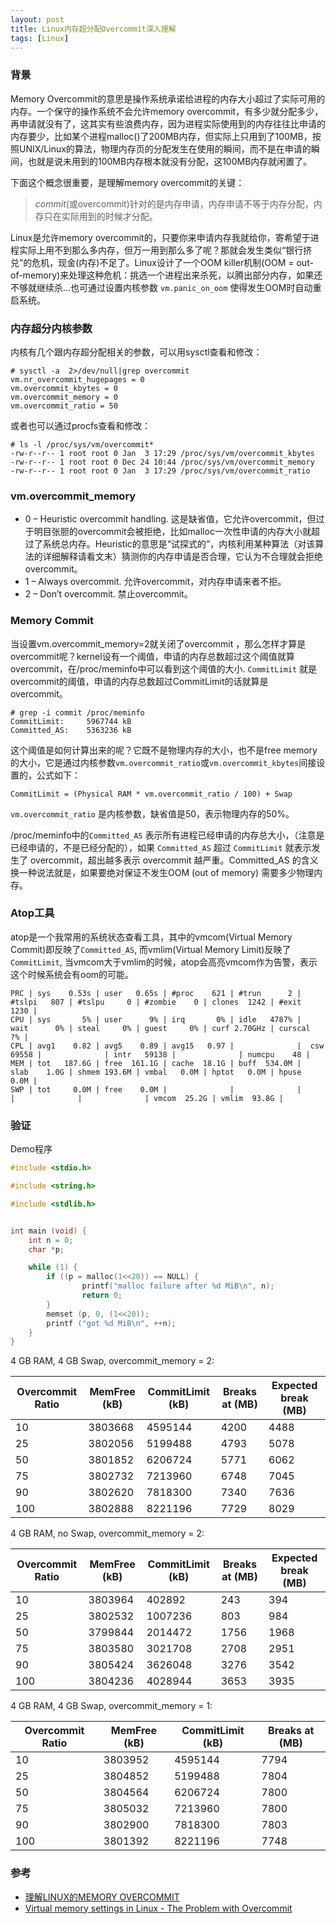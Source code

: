 ```yaml
---
layout: post
title: Linux内存超分配Overcommit深入理解
tags: [Linux]
---
```


### 背景
Memory Overcommit的意思是操作系统承诺给进程的内存大小超过了实际可用的内存。一个保守的操作系统不会允许memory overcommit，有多少就分配多少，再申请就没有了，这其实有些浪费内存，因为进程实际使用到的内存往往比申请的内存要少，比如某个进程malloc()了200MB内存，但实际上只用到了100MB，按照UNIX/Linux的算法，物理内存页的分配发生在使用的瞬间，而不是在申请的瞬间，也就是说未用到的100MB内存根本就没有分配，这100MB内存就闲置了。

下面这个概念很重要，是理解memory overcommit的关键：

> *commit*(或overcommit)针对的是内存申请，内存申请不等于内存分配，内存只在实际用到的时候才分配。

Linux是允许memory overcommit的，只要你来申请内存我就给你，寄希望于进程实际上用不到那么多内存，但万一用到那么多了呢？那就会发生类似“银行挤兑”的危机，现金(内存)不足了。Linux设计了一个OOM killer机制(OOM = out-of-memory)来处理这种危机：挑选一个进程出来杀死，以腾出部分内存，如果还不够就继续杀…也可通过设置内核参数 `vm.panic_on_oom` 使得发生OOM时自动重启系统。

### 内存超分内核参数

内核有几个跟内存超分配相关的参数，可以用sysctl查看和修改：

```
# sysctl -a  2>/dev/null|grep overcommit
vm.nr_overcommit_hugepages = 0
vm.overcommit_kbytes = 0
vm.overcommit_memory = 0
vm.overcommit_ratio = 50
```

或者也可以通过procfs查看和修改：
```
# ls -l /proc/sys/vm/overcommit*
-rw-r--r-- 1 root root 0 Jan  3 17:29 /proc/sys/vm/overcommit_kbytes
-rw-r--r-- 1 root root 0 Dec 24 10:44 /proc/sys/vm/overcommit_memory
-rw-r--r-- 1 root root 0 Jan  3 17:29 /proc/sys/vm/overcommit_ratio
```

### vm.overcommit_memory

* 0 – Heuristic overcommit handling. 这是缺省值，它允许overcommit，但过于明目张胆的overcommit会被拒绝，比如malloc一次性申请的内存大小就超过了系统总内存。Heuristic的意思是“试探式的”，内核利用某种算法（对该算法的详细解释请看文末）猜测你的内存申请是否合理，它认为不合理就会拒绝overcommit。
* 1 – Always overcommit. 允许overcommit，对内存申请来者不拒。
* 2 – Don’t overcommit. 禁止overcommit。

### Memory Commit

当设置vm.overcommit_memory=2就关闭了overcommit ，那么怎样才算是overcommit呢？kernel设有一个阈值，申请的内存总数超过这个阈值就算overcommit，在/proc/meminfo中可以看到这个阈值的大小. `CommitLimit` 就是overcommit的阈值，申请的内存总数超过CommitLimit的话就算是overcommit。


```
# grep -i commit /proc/meminfo
CommitLimit:     5967744 kB
Committed_AS:    5363236 kB
```

这个阈值是如何计算出来的呢？它既不是物理内存的大小，也不是free memory的大小，它是通过内核参数`vm.overcommit_ratio`或`vm.overcommit_kbytes`间接设置的，公式如下：

```
CommitLimit = (Physical RAM * vm.overcommit_ratio / 100) + Swap
```

`vm.overcommit_ratio` 是内核参数，缺省值是50，表示物理内存的50%。

/proc/meminfo中的`Committed_AS` 表示所有进程已经申请的内存总大小，（注意是已经申请的，不是已经分配的），如果 `Committed_AS` 超过 `CommitLimit` 就表示发生了 overcommit，超出越多表示 overcommit 越严重。Committed_AS 的含义换一种说法就是，如果要绝对保证不发生OOM (out of memory) 需要多少物理内存。

### Atop工具

atop是一个我常用的系统状态查看工具，其中的vmcom(Virtual Memory Commit)即反映了`Committed_AS`, 而vmlim(Virtual Memory Limit)反映了`CommitLimit`, 当vmcom大于vmlim的时候，atop会高亮vmcom作为告警，表示这个时候系统会有oom的可能。

```
PRC | sys    0.53s | user   0.65s | #proc    621 | #trun      2 |  #tslpi   807 | #tslpu     0 | #zombie    0 | clones  1242 | #exit   1230 |
CPU | sys       5% | user      9% | irq       0% | idle   4787% |  wait      0% | steal     0% | guest     0% | curf 2.70GHz | curscal   ?% |
CPL | avg1    0.82 | avg5    0.89 | avg15   0.97 |              |  csw    69558 |              | intr   59138 |              | numcpu    48 |
MEM | tot   187.6G | free  161.1G | cache  18.1G | buff  534.0M |  slab    1.0G | shmem 193.6M | vmbal   0.0M | hptot   0.0M | hpuse   0.0M |
SWP | tot     0.0M | free    0.0M |              |              |               |              |              | vmcom  25.2G | vmlim  93.8G |
```

### 验证

Demo程序

```c
#include <stdio.h>

#include <string.h>

#include <stdlib.h>


int main (void) {
    int n = 0;
    char *p;

    while (1) {
        if ((p = malloc(1<<20)) == NULL) {
                printf("malloc failure after %d MiB\n", n);
                return 0;
        }
        memset (p, 0, (1<<20));
        printf ("got %d MiB\n", ++n);
    }
}
```

4 GB RAM, 4 GB Swap, overcommit_memory = 2:

Overcommit Ratio|MemFree (kB)|CommitLimit (kB)|Breaks at (MB)|Expected break (MB)
---|---|---|---|---
10|3803668|4595144|4200|4488
25|3802056|5199488|4793|5078
50|3801852|6206724|5771|6062
75|3802732|7213960|6748|7045
90|3802620|7818300|7340|7636
100|3802888|8221196|7729|8029

4 GB RAM, no Swap, overcommit_memory = 2:

Overcommit Ratio|MemFree (kB)|CommitLimit (kB)|Breaks at (MB)|Expected break (MB)
---|---|---|---|---
10|3803964|402892|243|394
25|3802532|1007236|803|984
50|3799844|2014472|1756|1968
75|3803580|3021708|2708|2951
90|3805424|3626048|3276|3542
100|3804236|4028944|3653|3935

4 GB RAM, 4 GB Swap, overcommit_memory = 1:

Overcommit Ratio|MemFree (kB)|CommitLimit (kB)|Breaks at (MB)
---|---|---|---
10|3803952|4595144|7794
25|3804852|5199488|7804
50|3804564|6206724|7800
75|3805032|7213960|7800
90|3802900|7818300|7803
100|3801392|8221196|7748

### 参考
* [理解LINUX的MEMORY OVERCOMMIT](http://linuxperf.com/?p=102)
* [Virtual memory settings in Linux - The Problem with Overcommit](http://engineering.pivotal.io/post/virtual_memory_settings_in_linux_-_the_problem_with_overcommit/)
